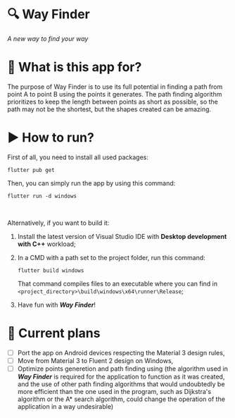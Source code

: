 # 🔍 Way Finder

*A new way to find your way*

# 🤔 What is this app for?

The purpose of Way Finder is to use its full potential in finding a path from point A to point B using the points it generates. The path finding algorithm prioritizes to keep the length between points as short as possible, so the path may not be the shortest, but the shapes created can be amazing.

# ▶️ How to run?

First of all, you need to install all used packages:

```
flutter pub get
```

Then, you can simply run the app by using this command:

```
flutter run -d windows
```
<br>

Alternatively, if you want to build it:
1. Install the latest version of Visual Studio IDE with **Desktop development with C++** workload;
2. In a CMD with a path set to the project folder, run this command:
   
    ```
    flutter build windows
    ```

    That command compiles files to an executable where you can find in `<project_directory>\build\windows\x64\runner\Release`;
3. Have fun with ***Way Finder***!

# 📝 Current plans

- [ ] Port the app on Android devices respecting the Material 3 design rules,
- [ ] Move from Material 3 to Fluent 2 design on Windows,
- [ ] Optimize points generetion and path finding using (the algorithm used in ***Way Finder*** is required for the application to function as it was created, and the use of other path finding algorithms that would undoubtedly be more efficient than the one used in the program, such as Dijkstra's algorithm or the A* search algorithm, could change the operation of the application in a way undesirable)